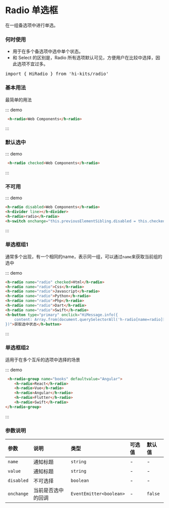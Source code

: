 # Radio 单选框

在一组备选项中进行单选。

### 何时使用

- 用于在多个备选项中选中单个状态。
- 和 Select 的区别是，Radio 所有选项默认可见，方便用户在比较中选择，因此选项不宜过多。
<pre class="language-ts">
import { HiRadio } from 'hi-kits/radio'
</pre>
### 基本用法
最简单的用法

::: demo
```html
 <h-radio>Web Components</h-radio>

```
:::

### 默认选中

::: demo
```html
 <h-radio checked>Web Components</h-radio>

```
:::

### 不可用
::: demo
```html
<h-radio disabled>Web Components</h-radio>
<h-divider line></h-divider>
<h-radio>radio</h-radio>
<h-switch onchange="this.previousElementSibling.disabled = this.checked"></h-switch>

```
:::

### 单选框组1
通常多个出现，有一个相同的name，表示同一组，可以通过`name`来获取当前组的选中

::: demo
```html
<h-radio name="radio" checked>Html</h-radio>
<h-radio name="radio">Css</h-radio>
<h-radio name="radio">Javascript</h-radio>
<h-radio name="radio">Python</h-radio>
<h-radio name="radio">Php</h-radio>
<h-radio name="radio">Dart</h-radio>
<h-radio name="radio">Swift</h-radio>
<h-button type="primary" onclick="HiMessage.info({
    content: Array.from(document.querySelectorAll('h-radio[name=radio][checked]')).map(el=>el.textContent)
})">获取选中状态</h-button>

```
:::

### 单选框组2
适用于在多个互斥的选项中选择的场景

::: demo
```html
 <h-radio-group name="books" defaultvalue="Angular">
    <h-radio>React</h-radio>
    <h-radio>Vue</h-radio>
    <h-radio>Angular</h-radio>
    <h-radio>Flutter</h-radio>
    <h-radio>Swift</h-radio>
</h-radio-group>

```
:::

### 参数说明

|参数|说明|类型|可选值|默认值
|:--|:--|:--|:-----|:---
| `name`| 通知标题 |  `string` | - | -
| `value`| 通知标题 |  `string` | - | -
| `disabled`| 不可选择 |  `boolean` | - | -
| `onchange`| 当前是否选中的回调	 |  `EventEmitter<boolean>` | - | `false`